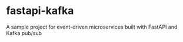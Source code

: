 # fastapi-kafka
A sample project for event-driven microservices built with FastAPI and Kafka pub/sub
